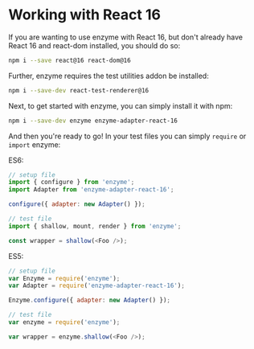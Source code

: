 # Working with React 16

If you are wanting to use enzyme with React 16, but don't already have React 16 and react-dom
installed, you should do so:

```bash
npm i --save react@16 react-dom@16
```

Further, enzyme requires the test utilities addon be installed:

```bash
npm i --save-dev react-test-renderer@16
```

Next, to get started with enzyme, you can simply install it with npm:

```bash
npm i --save-dev enzyme enzyme-adapter-react-16
```

And then you're ready to go!  In your test files you can simply `require` or `import` enzyme:

ES6:
```js
// setup file
import { configure } from 'enzyme';
import Adapter from 'enzyme-adapter-react-16';

configure({ adapter: new Adapter() });
```

```js
// test file
import { shallow, mount, render } from 'enzyme';

const wrapper = shallow(<Foo />);
```

ES5:
<!-- eslint no-var: 0 -->
```js
// setup file
var Enzyme = require('enzyme');
var Adapter = require('enzyme-adapter-react-16');

Enzyme.configure({ adapter: new Adapter() });
```

<!-- eslint no-var: 0 -->
```js
// test file
var enzyme = require('enzyme');

var wrapper = enzyme.shallow(<Foo />);
```
